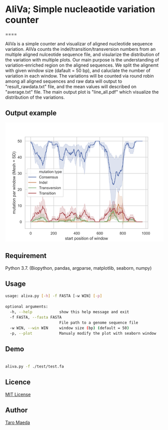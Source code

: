 
# AliVa; Simple nucleaotide variation counter
====

AliVa is a simple counter and visualizar of aligned nucleotide sequence variation. AliVa counts the  indel/transition/transversion numbers from an multiple aligned nulceotide sequence file, and visularize the distribution of the variation with multiple plots. Our main purpose is the understanding of variation-enriched region on the aligned sequences. We split the alignemt with given window size (dafault = 50 bp), and caluclate the number of variation in each window. The variations will be counted via round robin among all aligned sequences and raw data will output to "result_rawdata.txt" file, and the mean values will described on "average.txt" file. The main output plot is "line_all.pdf" which visualize the distribution of the variations. 

## Output example

![line_all.pdf](test/line_all.pdf.png)


## Requirement

Python 3.7. (Biopython, pandas, argparse, matplotlib, seaborn, numpy)

## Usage
```sh
usage: aliva.py [-h] -f FASTA [-w WIN] [-p]

optional arguments:
  -h, --help            show this help message and exit
  -f FASTA, --fasta FASTA
                        File path to a genome sequence file
  -w WIN, --win WIN     window size (bp) (default = 50)
  -p, --plot            Manualy modify the plot with seaborn window


```

## Demo
```sh

aliva.py -f ./test/test.fa 

```


## Licence
[MIT License](http://opensource.org/licenses/mit-license.php)

## Author
[Taro Maeda](https://github.com/maedat)
